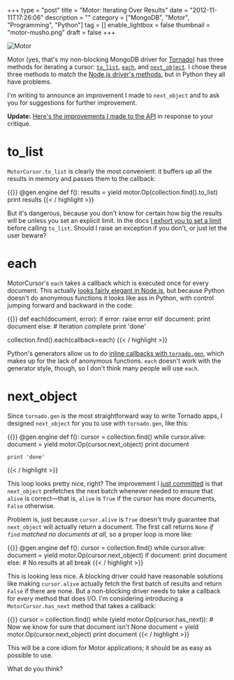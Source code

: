 +++
type = "post"
title = "Motor: Iterating Over Results"
date = "2012-11-11T17:26:06"
description = ""
category = ["MongoDB", "Motor", "Programming", "Python"]
tag = []
enable_lightbox = false
thumbnail = "motor-musho.png"
draft = false
+++

<p><img alt="Motor" border="0" src="motor-musho.png" title="Motor"/></p>
<p>Motor (yes, that's my non-blocking MongoDB driver for <a href="http://www.tornadoweb.org/">Tornado</a>) has three methods for iterating a cursor: <a href="https://motor.readthedocs.io/en/stable/api-tornado/cursors.html#motor.MotorCursor.to_list"><code>to_list</code></a>, <a href="https://motor.readthedocs.io/en/stable/api-tornado/cursors.html#motor.MotorCursor.each"><code>each</code></a>, and <a href="https://motor.readthedocs.io/en/stable/api-tornado/cursors.html#motor.MotorCursor.next_object"><code>next_object</code></a>. I chose these three methods to match the <a href="http://mongodb.github.com/node-mongodb-native/api-generated/cursor.html">Node.js driver's methods</a>, but in Python they all have problems.</p>
<p>I'm writing to announce an improvement I made to <code>next_object</code> and to ask you for suggestions for further improvement.</p>
<p><strong>Update:</strong> <a href="/motor-iterating-over-results-the-grand-conclusion/">Here's the improvements I made to the API</a> in response to your critique.</p>
<h1 id="to_list">to_list</h1>
<p><code>MotorCursor.to_list</code> is clearly the most convenient: it buffers up all the results in memory and passes them to the callback:</p>

{{<highlight python3>}}
@gen.engine
def f():
    results = yield motor.Op(collection.find().to_list)
    print results
{{< / highlight >}}

<p>But it's dangerous, because you don't know for certain how big the results will be unless you set an explicit limit. In the docs <a href="https://motor.readthedocs.io/en/stable/api-tornado/cursors.html#motor.MotorCursor.to_list">I exhort you to set a limit </a>before calling <code>to_list</code>. Should I raise an exception if you don't, or just let the user beware?</p>
<h1 id="each">each</h1>
<p>MotorCursor's <code>each</code> takes a callback which is executed once for every document. This actually <a href="http://mongodb.github.com/node-mongodb-native/api-generated/cursor.html#each">looks fairly elegant in Node.js</a>, but because Python doesn't do anonymous functions it looks like ass in Python, with control jumping forward and backward in the code:</p>

{{<highlight python3>}}
def each(document, error):
    if error:
        raise error
    elif document:
        print document
    else:
        # Iteration complete
        print 'done'

collection.find().each(callback=each)
{{< / highlight >}}

<p>Python's generators allow us to do <a href="http://www.tornadoweb.org/en/latest/gen.html">inline callbacks with <code>tornado.gen</code></a>, which makes up for the lack of anonymous functions. <code>each</code> doesn't work with the generator style, though, so I don't think many people will use <code>each</code>.</p>
<h1 id="next_object">next_object</h1>
<p>Since <code>tornado.gen</code> is the most straightforward way to write Tornado apps, I designed <code>next_object</code> for you to use with <code>tornado.gen</code>, like this:</p>

{{<highlight python3>}}
@gen.engine
def f():
    cursor = collection.find()
    while cursor.alive:
        document = yield motor.Op(cursor.next_object)
        print document

    print 'done'
{{< / highlight >}}

<p>This loop looks pretty nice, right? The improvement I <a href="https://github.com/ajdavis/mongo-python-driver/commit/b56d476409325cb58bb619b395c35461bfb3ac32">just committed</a> is that <code>next_object</code> prefetches the next batch whenever needed to ensure that <code>alive</code> is correct—that is, <code>alive</code> is <code>True</code> if the cursor has more documents, <code>False</code> otherwise.</p>
<p>Problem is, just because <code>cursor.alive</code> is <code>True</code> doesn't truly guarantee that <code>next_object</code> will actually return a document. The first call returns <code>None</code> <em>if <code>find</code> matched no documents at all</em>, so a proper loop is more like:</p>

{{<highlight python3>}}
@gen.engine
def f():
    cursor = collection.find()
    while cursor.alive:
        document = yield motor.Op(cursor.next_object)
        if document:
            print document
        else:
            # No results at all
            break
{{< / highlight >}}

<p>This is looking less nice. A blocking driver could have reasonable solutions like making <code>cursor.alive</code> actually fetch the first batch of results and return <code>False</code> if there are none. But a non-blocking driver needs to take a callback for every method that does I/O. I'm considering introducing a <code>MotorCursor.has_next</code> method that takes a callback:</p>

{{<highlight python3>}}
cursor = collection.find()
while (yield motor.Op(cursor.has_next)):
    # Now we know for sure that document isn't None
    document = yield motor.Op(cursor.next_object)
    print document
{{< / highlight >}}

<p>This will be a core idiom for Motor applications; it should be as easy as possible to use.</p>
<p>What do you think?</p>
